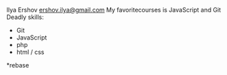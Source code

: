 Ilya Ershov <ershov.ilya@gmail.com>
My favoritecourses is JavaScript and Git
Deadly skills:
* Git
* JavaScript
* php
* html / css

*rebase